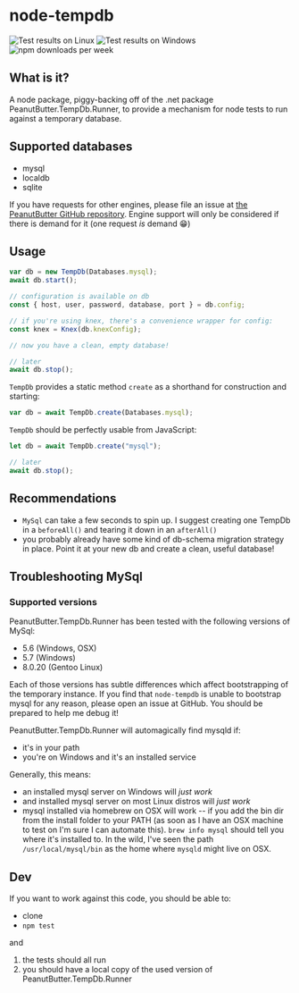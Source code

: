 # node-tempdb

![Test results on Linux](https://github.com/fluffynuts/node-tempdb/workflows/Tests%20(linux)/badge.svg)
![Test results on Windows](https://github.com/fluffynuts/node-tempdb/workflows/Tests%20(windows)/badge.svg)
![npm downloads per week](https://img.shields.io/npm/dw/node-tempdb)

## What is it?

A node package, piggy-backing off of the .net package PeanutButter.TempDb.Runner,
to provide a mechanism for node tests to run against a temporary database.

## Supported databases
- mysql
- localdb
- sqlite

If you have requests for other engines, please file an issue at 
[the PeanutButter GitHub repository](https://github.com/fluffynuts/PeanutButter). Engine
support will only be considered if there is demand for it (one request _is_ demand :grin:)

## Usage

```typescript
var db = new TempDb(Databases.mysql);
await db.start();

// configuration is available on db
const { host, user, password, database, port } = db.config;

// if you're using knex, there's a convenience wrapper for config:
const knex = Knex(db.knexConfig);

// now you have a clean, empty database!

// later
await db.stop();
```

`TempDb` provides a static method `create` as a shorthand for construction and starting:
```typescript
var db = await TempDb.create(Databases.mysql);
```

`TempDb` should be perfectly usable from JavaScript:

```javascript
let db = await TempDb.create("mysql");

// later
await db.stop();
```

## Recommendations
- `MySql` can take a few seconds to spin up. I suggest creating one TempDb in a `beforeAll()`
  and tearing it down in an `afterAll()`
- you probably already have some kind of db-schema migration strategy in place. Point it at your
  new db and create a clean, useful database!

## Troubleshooting MySql

### Supported versions
PeanutButter.TempDb.Runner has been tested with the following versions of MySql:
- 5.6 (Windows, OSX)
- 5.7 (Windows)
- 8.0.20 (Gentoo Linux)

Each of those versions has subtle differences which affect bootstrapping of the temporary instance.
If you find that `node-tempdb` is unable to bootstrap mysql for any reason, please open an issue
at GitHub. You should be prepared to help me debug it!

PeanutButter.TempDb.Runner will automagically find mysqld if:
- it's in your path
- you're on Windows and it's an installed service

Generally, this means:
- an installed mysql server on Windows will _just work_
- and installed mysql server on most Linux distros will _just work_
- mysql installed via homebrew on OSX will work -- if you add the bin dir from the install
  folder to your PATH (as soon as I have an OSX machine to test on I'm sure I can automate
  this). `brew info mysql` should tell you where it's installed to. In the wild, I've seen
  the path `/usr/local/mysql/bin` as the home where `mysqld` might live on OSX.
  
## Dev

If you want to work against this code, you should be able to:
- clone
- `npm test`

and
1. the tests should all run
2. you should have a local copy of the used version of PeanutButter.TempDb.Runner
